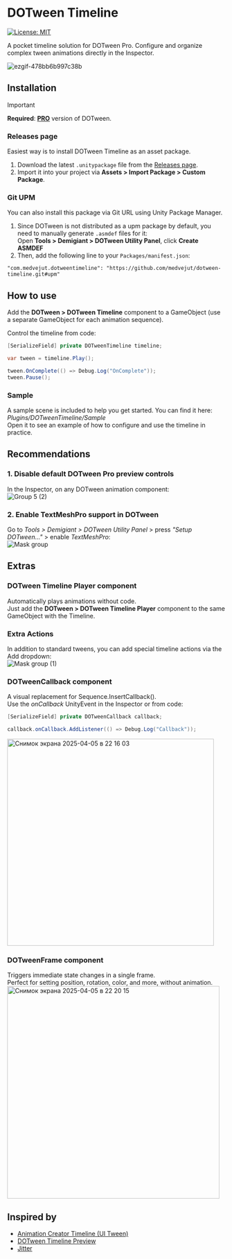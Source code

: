 # DOTween Timeline
[![License: MIT](https://img.shields.io/badge/License-MIT-brightgreen.svg)](LICENSE)

A pocket timeline solution for DOTween Pro. Configure and organize complex tween animations directly in the Inspector.

![ezgif-478bb6b997c38b](https://github.com/user-attachments/assets/1cc3d251-d4a8-476a-9dc5-0b43ebe395d4)

## Installation
> [!IMPORTANT]
> **Required**: [**PRO**](https://dotween.demigiant.com/pro.php) version of DOTween.

### Releases page
Easiest way is to install DOTween Timeline as an asset package.
1. Download the latest ```.unitypackage``` file from the [Releases page](https://github.com/medvejut/dotween-timeline/releases).
2. Import it into your project via **Assets > Import Package > Custom Package**.

### Git UPM
You can also install this package via Git URL using Unity Package Manager.
1. Since DOTween is not distributed as a upm package by default, you need to manually generate `.asmdef` files for it:\
  Open **Tools > Demigiant > DOTween Utility Panel**, click **Create ASMDEF**
2. Then, add the following line to your `Packages/manifest.json`:
```
"com.medvejut.dotweentimeline": "https://github.com/medvejut/dotween-timeline.git#upm"
```

## How to use
Add the **DOTween > DOTween Timeline** component to a GameObject (use a separate GameObject for each animation sequence).

Control the timeline from code:

```c#
[SerializeField] private DOTweenTimeline timeline;

var tween = timeline.Play();

tween.OnComplete(() => Debug.Log("OnComplete"));
tween.Pause();
```

### Sample
A sample scene is included to help you get started. You can find it here: _Plugins/DOTweenTimeline/Sample_\
Open it to see an example of how to configure and use the timeline in practice.

## Recommendations

### 1. Disable default DOTween Pro preview controls
In the Inspector, on any DOTween animation component:\
![Group 5 (2)](https://github.com/user-attachments/assets/e8e3c39e-a1b0-4d4a-bd2d-de2af567eca7)

### 2. Enable TextMeshPro support in DOTween
Go to _Tools > Demigiant > DOTween Utility Panel_ > press _"Setup DOTween..."_ > enable _TextMeshPro_:\
![Mask group](https://github.com/user-attachments/assets/1674e9e9-ac6c-4b73-a278-37a548806a23)

## Extras
### DOTween Timeline Player component
Automatically plays animations without code.\
Just add the **DOTween > DOTween Timeline Player** component to the same GameObject with the Timeline.

### Extra Actions
In addition to standard tweens, you can add special timeline actions via the Add dropdown:\
![Mask group (1)](https://github.com/user-attachments/assets/dc48d249-56f2-41cb-8259-b6aa8db3e46e)

### DOTweenCallback component
A visual replacement for Sequence.InsertCallback().\
Use the _onCallback_ UnityEvent in the Inspector or from code:
```c#
[SerializeField] private DOTweenCallback callback;

callback.onCallback.AddListener(() => Debug.Log("Callback"));
```
<img width="477" alt="Снимок экрана 2025-04-05 в 22 16 03" src="https://github.com/user-attachments/assets/746fca7e-1d70-4127-ba92-330c0f7470e6" />

### DOTweenFrame component
Triggers immediate state changes in a single frame.\
Perfect for setting position, rotation, color, and more, without animation.\
<img width="490" alt="Снимок экрана 2025-04-05 в 22 20 15" src="https://github.com/user-attachments/assets/df9226e8-dc83-419b-b1ca-daaf6b70811a" />

## Inspired by
- [Animation Creator Timeline (UI Tween)](https://assetstore.unity.com/packages/tools/animation/animation-creator-timeline-ui-tween-186589)
- [DOTween Timeline Preview](https://www.youtube.com/watch?v=hrX0xZ3JCXU)
- [Jitter](https://jitter.video/)
